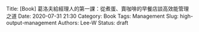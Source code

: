 Title: [Book] 葛洛夫給經理人的第一課：從煮蛋、賣咖啡的早餐店談高效能管理之道
Date: 2020-07-31 21:30
Category: Book
Tags: Management
Slug: high-output-management
Authors: Lee-W
Status: draft
